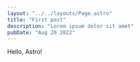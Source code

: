```yaml
---
layout: "../../layouts/Page.astro"
title: "First post"
description: "Lorem ipsum dolor sit amet"
pubDate: "Aug 20 2022"
---
```


Hello, Astro!
